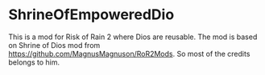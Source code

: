 # ShrineOfEmpoweredDio

This is a mod for Risk of Rain 2 where Dios are reusable.
The mod is based on Shrine of Dios mod from https://github.com/MagnusMagnuson/RoR2Mods.
So most of the credits belongs to him.